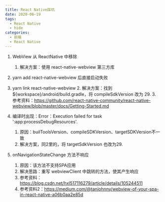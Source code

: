 ```yaml
---
title: React Native踩坑
date: 2020-06-19
tags:
  - React Native
  - hide
categories:
  - 前端
  - React Native
---
```


1. WebView 从 ReactNative 中移除
   1. 解决方案：使用 react-native-webview 第三方库
2. yarn add react-native-webview 后直接启动失败
3. yarn link react-native-webview
   2. 解决方案：找到 ${workspace}/android/build.gradle，将 compileSdkVersion 改为 29.
   3. 参考资料：https://github.com/react-native-community/react-native-webview/blob/master/docs/Getting-Started.md
4. 编译时出现：Error：Execution failed for task ':app:processDebugResources'.

   1. 原因：builToolsVersion、compileSDKVersion、targetSDKVersion不一致
   2. 解决方案，同2里的，将 targetSdkVersion 也改为29.
5. onNavigationStateChange 方法不响应
   1. 原因：该方法不支持SPA应用
   2. 解决思路：重写 webviewClient 中跳转的方法，使其产生响应
   3. 参考资料：https://blog.csdn.net/hxl517116279/article/details/105244511
   4. 参考资料2：https://medium.com/@tanjohnny/webview-of-your-spa-in-react-native-a06b0aa2e85d



